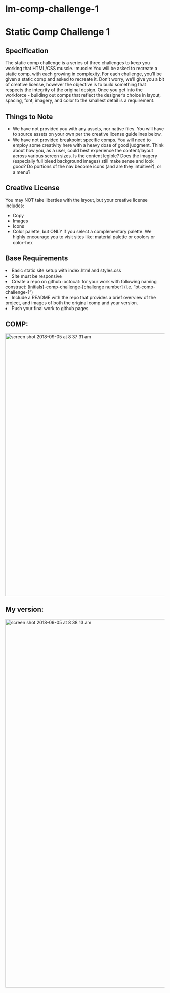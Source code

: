 # lm-comp-challenge-1
<h1>Static Comp Challenge 1</h1>
<h2>Specification </h2>
The static comp challenge is a series of three challenges to keep you working that HTML/CSS muscle. :muscle: You will be asked to recreate a static comp, with each growing in complexity. For each challenge, you’ll be given a static comp and asked to recreate it. Don’t worry, we’ll give you a bit of creative license, however the objective is to build something that respects the integrity of the original design. Once you get into the workforce - building out comps that reflect the designer’s choice in layout, spacing, font, imagery, and color to the smallest detail is a requirement.

<h2>Things to Note</h2>
<ul>
<li>We have not provided you with any assets, nor native files. You will have to source assets on your own per the creative license guidelines below.</li>
<li>We have not provided breakpoint specific comps. You will need to employ some creativity here with a heavy dose of good judgment. Think about how you, as a user, could best experience the content/layout across various screen sizes. Is the content legible? Does the imagery (especially full bleed background images) still make sense and look good? Do portions of the nav become icons (and are they intuitive?), or a menu?</li>
</ul>

<h2>Creative License</h2>
 
You may NOT take liberties with the layout, but your creative license includes:
<ul>
  <li>Copy</li>
  <li>Images</li>
  <li>Icons</li>
<li>Color palette, but ONLY if you select a complementary palette. We highly encourage you to visit sites like: material palette or coolors or color-hex</li>
  </ul>
<h2>Base Requirements</h2>
<li>Basic static site setup with index.html and styles.css</li>
<li>Site must be responsive</li>
<li>Create a repo on github :octocat: for your work with following naming construct: [initials]-comp-challenge-[challenge number] (i.e. “bt-comp-challenge-1”)</li>
<li>Include a README with the repo that provides a brief overview of the project, and images of both the original comp and your version.</li>
<li>Push your final work to github pages</li>

<h2>COMP:</h2>

<img width="828" alt="screen shot 2018-09-05 at 8 37 31 am" src="https://user-images.githubusercontent.com/40005248/45100795-57192600-b0e7-11e8-89ca-eef5e43c54c2.png">

<h2>My version:</h2>
<img width="1163" alt="screen shot 2018-09-05 at 8 38 13 am" src="https://user-images.githubusercontent.com/40005248/45100819-67c99c00-b0e7-11e8-87b3-0a65ce1189f2.png">
